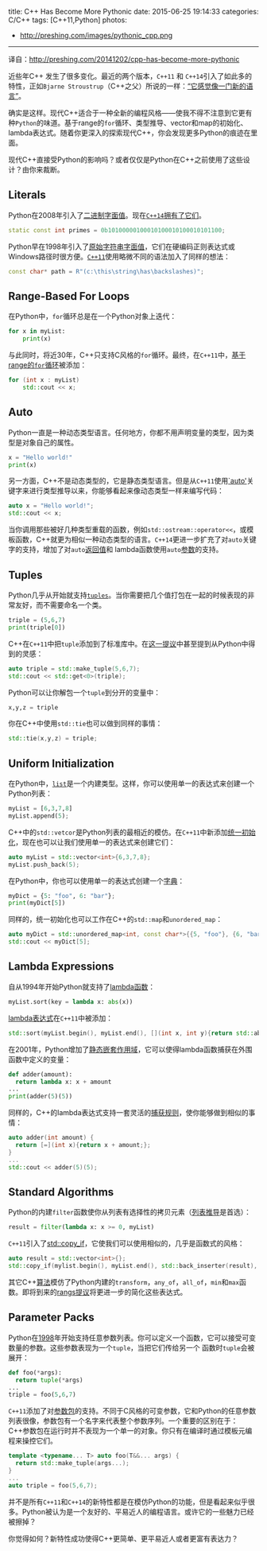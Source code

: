 title: C++ Has Become More Pythonic
date: 2015-06-25 19:14:33
categories: C/C++
tags: [C++11,Python]
photos:
- http://preshing.com/images/pythonic_cpp.png

---

译自：http://preshing.com/20141202/cpp-has-become-more-pythonic


近些年C++ 发生了很多变化。最近的两个版本，`C++11` 和 `C++14`引入了如此多的特性，正如`Bjarne Stroustrup`（C++之父）所说的一样：[“它感觉像一门新的语言”](http://www.stroustrup.com/C++11FAQ.html#think)。

确实是这样。现代C++适合于一种全新的编程风格——使我不得不注意到它更有种`Python`的味道。基于range的`for`循环、类型推导、vector和map的初始化、lambda表达式。随着你更深入的探索现代C++，你会发现更多Python的痕迹在里面。

现代C++直接受Python的影响吗？或者仅仅是Python在C++之前使用了这些设计？由你来裁断。

<!-- more -->

## Literals

Python在2008年引入了[二进制字面值](https://docs.python.org/dev/whatsnew/2.6.html#pep-3127-integer-literal-support-and-syntax)。现在[`C++14`拥有了它们](http://en.cppreference.com/w/cpp/language/integer_literal)。

```C++
static const int primes = 0b10100000100010100010100010101100;
```

Python早在1998年引入了[原始字符串字面值](https://www.python.org/download/releases/1.5/whatsnew/)，它们在硬编码正则表达式或Windows路径时很方便。[`C++11`](http://en.cppreference.com/w/cpp/language/string_literal)使用略微不同的语法加入了同样的想法：

```C++
const char* path = R"(c:\this\string\has\backslashes)";
```

## Range-Based For Loops

在Python中，`for`循环总是在一个Python对象上迭代：

```Python
for x in myList:
    print(x)
```

与此同时，将近30年，C++只支持C风格的`for`循环。最终，在`C++11`中，[基于range的`for`循环](http://en.cppreference.com/w/cpp/language/range-for)被添加：

```C++
for (int x : myList)
    std::cout << x;
```

## Auto

Python一直是一种动态类型语言。任何地方，你都不用声明变量的类型，因为类型是对象自己的属性。

```Python
x = "Hello world!"
print(x)
```

另一方面，C++不是动态类型的，它是静态类型语言。但是从`C++11`使用[`auto'](http://en.cppreference.com/w/cpp/language/auto)关键字来进行类型推导以来，你能够看起来像动态类型一样来编写代码：

```C++
auto x = "Hello world!";
std::cout << x;
```

当你调用那些被好几种类型重载的函数，例如`std::ostream::operator<<`，或模板函数，C++就更为相似一种动态类型的语言。`C++14`更进一步扩充了对`auto`关键字的支持，增加了对`auto`[返回值](http://en.wikipedia.org/wiki/C%2B%2B14#Function_return_type_deduction)和
lambda函数使用`auto`[参数](http://en.wikipedia.org/wiki/C%2B%2B14#Generic_lambdas)的支持。

## Tuples

Python几乎从开始就支持[`tuples`](https://docs.python.org/release/1.4/ref/ref3.html)。当你需要把几个值打包在一起的时候表现的非常友好，而不需要命名一个类。

```Python
triple = (5,6,7)
print(triple[0])
```

C++在`C++11`中把`tuple`添加到了标准库中。在[这一提议](http://open-std.org/jtc1/sc22/wg21/docs/papers/2002/n1403.pdf)中甚至提到从Python中得到的灵感：

```C++
auto triple = std::make_tuple(5,6,7);
std::cout << std::get<0>(triple);
```

Python可以让你解包一个`tuple`到分开的变量中：

```Python
x,y,z = triple
```

你在C++中使用`std::tie`也可以做到同样的事情：

```C++
std::tie(x,y,z) = triple;
```

## Uniform Initialization

在Python中，[`list`](https://docs.python.org/2/tutorial/introduction.html#lists)是一个内建类型。这样，你可以使用单一的表达式来创建一个Python列表：

```Python
myList = [6,3,7,8]
myList.append(5);
```

C++中的`std::vetcor`是Python列表的最相近的模仿。在`C++11`中新添加[统一初始化](http://www.stroustrup.com/C++11FAQ.html#init-list)，现在也可以让我们使用单一的表达式来创建它们：

```C++
auto myList = std::vector<int>{6,3,7,8};
myList.push_back(5);
```

在Python中，你也可以使用单一的表达式创建一个[字典](https://docs.python.org/2/tutorial/datastructures.html#dictionaries)：

```Python
myDict = {5: "foo", 6: "bar"};
print(myDict[5])
```

同样的，统一初始化也可以工作在C++的`std::map`和`unordered_map`：

```C++
auto myDict = std::unordered_map<int, const char*>{{5, "foo"}, {6, "bar"}};
std::cout << myDict[5];
```

## Lambda Expressions

自从1994年开始Python就支持了[lambda函数](http://www.artima.com/weblogs/viewpost.jsp?thread=98196)：

```Python
myList.sort(key = lambda x: abs(x))
```

[lambda表达式](http://www.stroustrup.com/C++11FAQ.html#lambda)在`C++11`中被添加：

```C++
std::sort(myList.begin(), myList.end(), [](int x, int y){return std::abs(x) < std::abs(y);});
```

在2001年，Python增加了[静态嵌套作用域](https://docs.python.org/2/whatsnew/2.2.html#pep-227-nested-scopes)，它可以使得lambda函数捕获在外围函数中定义的变量：

```Python
def adder(amount):
  return lambda x: x + amount
...
print(adder(5)(5))
```

同样的，C++的lambda表达式支持一套灵活的[捕获规则](http://en.cppreference.com/w/cpp/language/lambda#Lambda_capture)，使你能够做到相似的事情：

```C++
auto adder(int amount) {
  return [=](int x){return x + amount;};
}
...
std::cout << adder(5)(5);
```

## Standard Algorithms

Python的内建`filter`函数使你从列表有选择性的拷贝元素（[列表推导](https://docs.python.org/3/whatsnew/2.0.html#list-comprehensions)是首选）：

```Python
result = filter(lambda x: x >= 0, myList)
```

`C++11`引入了[std::copy_if](http://en.cppreference.com/w/cpp/algorithm/copy)，它使我们可以使用相似的，几乎是函数式的风格：

```C++
auto result = std::vector<int>{};
std::copy_if(mylist.begin(), myList.end(), std::back_inserter(result), [](int x){return x >= 0;});
```

其它C++[算法](http://en.cppreference.com/w/cpp/algorithm)模仿了Python内建的`transform`，`any_of`，`all_of`，`min`和`max`函数。即将到来的[rangs提议](https://github.com/ericniebler/range-v3/blob/master/doc/D4128.md)将更进一步的简化这些表达式。

## Parameter Packs

Python在[1998](https://docs.python.org/release/1.5/tut/node29.html)年开始支持任意参数列表。你可以定义一个函数，它可以接受可变数量的参数。这些参数表现为一个`tuple`，当把它们传给另一个
函数时`tuple`会被展开：

```Python
def foo(*args):
  return tuple(*args)
...
triple = foo(5,6,7)
```

`C++11`添加了对[参数包](http://www.stroustrup.com/C++11FAQ.html#variadic-templates)的支持。不同于C风格的可变参数，它和Python的任意参数列表很像，参数包有一个名字来代表整个参数序列。一个重要的区别在于：C++参数包在运行时并不表现为一个单一的对象。你只有在编译时通过模板元编程来操控它们。

```C++
template <typename... T> auto foo(T&&... args) {
  return std::make_tuple(args...);
}
...
auto triple = foo(5,6,7);
```

并不是所有`C++11`和`C++14`的新特性都是在模仿Python的功能，但是看起来似乎很多。Python被认为是一个友好的、平易近人的编程语言。或许它的一些魅力已经被擦掉？

你觉得如何？新特性成功使得C++更简单、更平易近人或者更富有表达力？